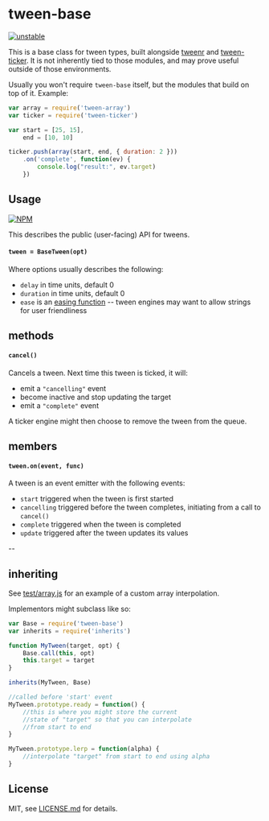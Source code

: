 # tween-base

[![unstable](http://badges.github.io/stability-badges/dist/unstable.svg)](http://github.com/badges/stability-badges)

This is a base class for tween types, built alongside [tweenr](https://www.npmjs.org/package/tweenr) and [tween-ticker](https://www.npmjs.org/package/tween-ticker). It is not inherently tied to those modules, and may prove useful outside of those environments.

Usually you won't require `tween-base` itself, but the modules that build on top of it. Example:

```js
var array = require('tween-array')
var ticker = require('tween-ticker')

var start = [25, 15],
    end = [10, 10]

ticker.push(array(start, end, { duration: 2 }))
    .on('complete', function(ev) {
        console.log("result:", ev.target)
    })
```

## Usage

[![NPM](https://nodei.co/npm/tween-base.png)](https://nodei.co/npm/tween-base/)

This describes the public (user-facing) API for tweens.

#### `tween = BaseTween(opt)`

Where options usually describes the following:

- `delay` in time units, default 0
- `duration` in time units, default 0
- `ease` is an [easing function](https://www.npmjs.org/package/eases) -- tween engines may want to allow strings for user friendliness

## methods

#### `cancel()`

Cancels a tween. Next time this tween is ticked, it will:

- emit a `"cancelling"` event
- become inactive and stop updating the target
- emit a `"complete"` event

A ticker engine might then choose to remove the tween from the queue.

## members

#### `tween.on(event, func)`

A tween is an event emitter with the following events:

- `start` triggered when the tween is first started
- `cancelling` triggered before the tween completes, initiating from a call to `cancel()`
- `complete` triggered when the tween is completed
- `update` triggered after the tween updates its values

--

## inheriting

See [test/array.js](test/array.js) for an example of a custom array interpolation.

Implementors might subclass like so:

```js
var Base = require('tween-base')
var inherits = require('inherits')

function MyTween(target, opt) {
    Base.call(this, opt)
    this.target = target
}

inherits(MyTween, Base)

//called before 'start' event 
MyTween.prototype.ready = function() {
    //this is where you might store the current
    //state of "target" so that you can interpolate
    //from start to end
}

MyTween.prototype.lerp = function(alpha) {
    //interpolate "target" from start to end using alpha
}
```

## License

MIT, see [LICENSE.md](http://github.com/mattdesl/tween-base/blob/master/LICENSE.md) for details.
